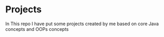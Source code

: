 # Projects 
In This repo I have put some projects created by me based on core Java concepts and OOPs concepts
